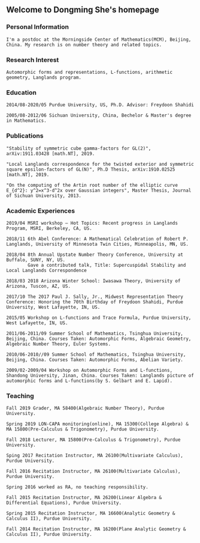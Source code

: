 ## Welcome to Dongming She's homepage

### Personal Information
    I'm a postdoc at the Morningside Center of Mathematics(MCM), Beijing, China. My research is on number theory and related topics.
    
### Research Interest
    Automorphic forms and representations, L-functions, arithmetic geometry, Langlands program.
    
### Education
    2014/08-2020/05 Purdue University, US, Ph.D. Advisor: Freydoon Shahidi
    
    2005/08-2012/06 Sichuan University, China, Bechelor & Master's degree in Mathematics.
    
### Publications
    "Stability of symmetric cube gamma-factors for GL(2)", arXiv:1911.03428 [math.NT], 2019.
    
    "Local Langlands correspondence for the twisted exterior and symmetric square epsilon-factors of GL(N)", Ph.D Thesis, arXiv:1910.02525 [math.NT], 2019.
    
    "On the computing of the Artin root number of the elliptic curve E_{d^2}: y^2=x^3-d^2x over Gaussian integers", Master Thesis, Journal of Sichuan University, 2013.

### Academic Experiences
    2019/04 MSRI workshop – Hot Topics: Recent progress in Langlands Program, MSRI, Berkeley, CA, US.
    
    2018/11 6th Abel Conference: A Mathematical Celebration of Robert P. Langlands, University of Minnesota Twin Cities, Minneapolis, MN, US.
    
    2018/04 8th Annual Upstate Number Theory Conference, University at Buffalo, SUNY, NY, US.  
            Gave a contributed talk, Title: Supercuspidal Stability and Local Langlands Correspondence
            
    2018/03 2018 Arizona Winter School: Iwasawa Theory, University of Arizona, Tuscon, AZ, US.
    
    2017/10 The 2017 Paul J. Sally, Jr., Midwest Representation Theory Conference: Honoring the 70th Birthday of Freydoon Shahidi, Purdue University, West Lafayette, IN, US.
    
    2015/05 Workshop on L-functions and Trace Formula, Purdue University, West Lafayette, IN, US.
    
    2011/06-2011/09 Summer School of Mathematics, Tsinghua University, Beijing, China. Courses Taken: Automorphic Forms, Algebraic Geometry, Algebraic Number Theory, Euler Systems.
    
    2010/06-2010//09 Summer School of Mathematics, Tsinghua University, Beijing, China. Courses Taken: Automorphic Forms, Abelian Variety.
    
    2009/02-2009/04 Workshop on Automorphic Forms and L-functions, Shandong University, Jinan, China. Courses Taken: Langlands picture of automorphic forms and L-functions(by S. Gelbart and E. Lapid).
    
### Teaching
    Fall 2019 Grader, MA 58400(Algebraic Number Theory), Purdue University.
    
    Spring 2019 LON-CAPA monitoring(online), MA 15300(College Algebra) & MA 15800(Pre-Calculus & Trigonometry), Purdue University.
    
    Fall 2018 Lecturer, MA 15800(Pre-Calculus & Trigonometry), Purdue University.
    
    Sping 2017 Recitation Instructor, MA 26100(Multivariate Calculus), Purdue University.
    
    Fall 2016 Recitation Instructor, MA 26100(Multivariate Calculus), Purdue University.
    
    Spring 2016 worked as RA, no teaching responsibility.
    
    Fall 2015 Recitation Instructor, MA 26200(Linear Algebra & Differential Equations), Purdue University.
    
    Spring 2015 Recitation Instructor, MA 16600(Analytic Geometry & Calculus II), Purdue University.
    
    Fall 2014 Recitation Instructor, MA 16200(Plane Analytic Geometry & Calculus II), Purdue University.

